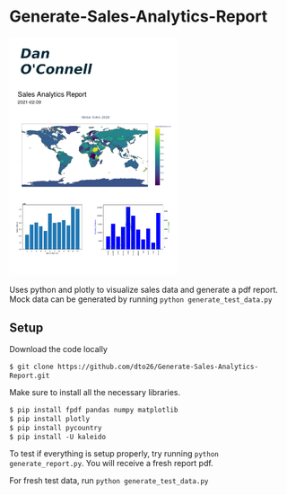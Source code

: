 # Generate-Sales-Analytics-Report

<img src="resources/pdf-report.png" alt="Sales Analytics Report" width="300"/>

Uses python and plotly to visualize sales data and generate a pdf report. Mock data can be generated by running `python generate_test_data.py`

## Setup

Download the code locally

```
$ git clone https://github.com/dto26/Generate-Sales-Analytics-Report.git
```

Make sure to install all the necessary libraries.

```
$ pip install fpdf pandas numpy matplotlib
$ pip install plotly
$ pip install pycountry
$ pip install -U kaleido
```

To test if everything is setup properly, try running `python generate_report.py`. You will receive a fresh report pdf.

For fresh test data, run `python generate_test_data.py`
